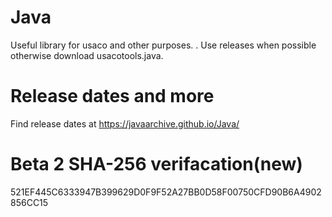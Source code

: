 # Java
Useful library for usaco and other purposes. 
. Use releases when possible otherwise download usacotools.java. 
# Release dates and more
Find release dates at https://javaarchive.github.io/Java/
# Beta 2 SHA-256 verifacation(new)
521EF445C6333947B399629D0F9F52A27BB0D58F00750CFD90B6A4902856CC15
